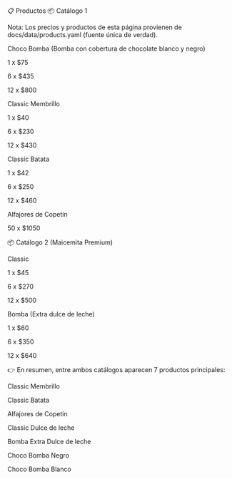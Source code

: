📋 Productos
📦 Catálogo 1

Nota: Los precios y productos de esta página provienen de docs/data/products.yaml (fuente única de verdad).

Choco Bomba
(Bomba con cobertura de chocolate blanco y negro)

1 x $75

6 x $435

12 x $800

Classic Membrillo

1 x $40

6 x $230

12 x $430

Classic Batata

1 x $42

6 x $250

12 x $460

Alfajores de Copetín

50 x $1050

📦 Catálogo 2 (Maicemita Premium)

Classic

1 x $45

6 x $270

12 x $500

Bomba
(Extra dulce de leche)

1 x $60

6 x $350

12 x $640

👉 En resumen, entre ambos catálogos aparecen 7 productos principales:


Classic Membrillo

Classic Batata

Alfajores de Copetín

Classic Dulce de leche

Bomba Extra Dulce de leche

Choco Bomba Negro

Choco Bomba Blanco


